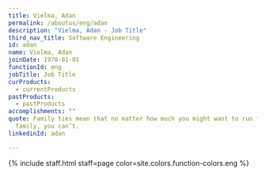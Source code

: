 ```yaml
---
title: Vielma, Adan
permalink: /aboutus/eng/adan
description: "Vielma, Adan - Job Title"
third_nav_title: Software Engineering
id: adan
name: Vielma, Adan
joinDate: 1970-01-01
functionId: eng
jobTitle: Job Title
curProducts:
  - currentProducts
pastProducts:
  - pastProducts
accomplishments: ""
quote: Family ties mean that no matter how much you might want to run from your
  family, you can’t.
linkedinId: adan

---
```


{% include staff.html staff=page color=site.colors.function-colors.eng %}
